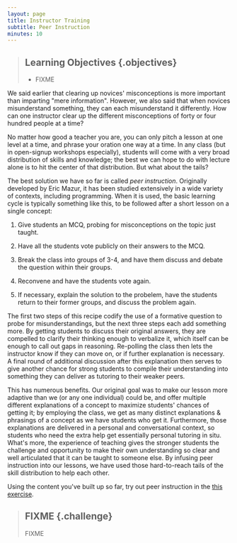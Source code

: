 ```yaml
---
layout: page
title: Instructor Training
subtitle: Peer Instruction
minutes: 10
---
```

> ## Learning Objectives {.objectives}
>
> * FIXME

We said earlier that clearing up novices' misconceptions is more important than imparting "mere information".
However,
we also said that when novices misunderstand something,
they can each misunderstand it differently.
How can one instructor clear up the different misconceptions of forty or four hundred people at a time?

No matter how good a teacher you are, you can only pitch a lesson at
one level at a time, and phrase your oration one way at a time. In any
class (but in open-signup workshops especially), students will come
with a very broad distribution of skills and knowledge; the best we
can hope to do with lecture alone is to hit the center of that
distribution. But what about the tails?

The best solution we have so far is called *peer instruction*.
Originally developed by Eric Mazur,
it has been studied extensively in a wide variety of contexts,
including programming.
When it is used,
the basic learning cycle is typically something like this,
to be followed after a short lesson on a single concept:

1.  Give students an MCQ, probing for misconceptions on the topic just
    taught.

2.  Have all the students vote publicly on their answers to the MCQ.

3.  Break the class into groups of 3-4, and have them discuss and debate
    the question within their groups.

4.  Reconvene and have the students vote again.

5.  If necessary, explain the solution to the probelem, have the
    students return to their former groups, and discuss the problem again.

The first two steps of this recipe codify the use of a formative
question to probe for misunderstandings, but the next three steps each
add something more. By getting students to discuss their original
answers, they are compelled to clarify their thinking enough to
verbalize it, which itself can be enough to call out gaps in
reasoning. Re-polling the class then lets the instructor know if they
can move on, or if further explanation is necessary. A final round of
additional discussion after this explanation then serves to give
another chance for strong students to compile their understanding into
something they can deliver as tutoring to their weaker peers.

This has numerous benefits. Our original goal was to make our lesson
more adaptive than we (or any one individual) could be, and offer
multiple different explanations of a concept to maximize students'
chances of getting it; by employing the class, we get as many distinct
explanations & phrasings of a concept as we have students who get
it. Furthermore, those explanations are delivered in a personal and
conversational context, so students who need the extra help get
essentially personal tutoring in situ. What's more, the experience of
teaching gives the stronger students the challenge and opportunity to
make their own understanding so clear and well articulated that it can
be taught to someone else. By infusing peer instruction into our
lessons, we have used those hard-to-reach tails of the skill
distribution to help each other.

Using the content you've built up so far, try out peer instruction in
the [this exercise](http://mozillascience.github.io/instructorTraining/designAndAdaptation/assessment_02.html).

> ## FIXME {.challenge}
>
> FIXME
